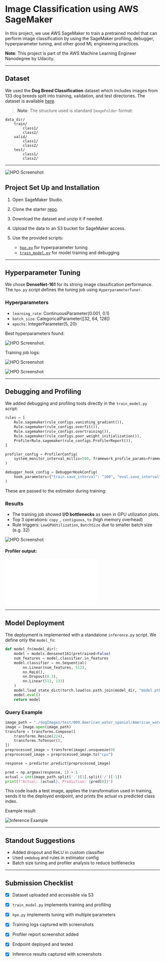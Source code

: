 # Image Classification using AWS SageMaker

In this project, we use AWS SageMaker to train a pretrained model that can perform image classification by using the SageMaker profiling, debugger, hyperparameter tuning, and other good ML engineering practices.

**Note**: This project is part of the AWS Machine Learning Engineer Nanodegree by Udacity.

---

## Dataset

We used the **Dog Breed Classification** dataset which includes images from 133 dog breeds split into training, validation, and test directories. The dataset is available [here](https://s3-us-west-1.amazonaws.com/udacity-aind/dog-project/dogImages.zip).

> **Note**: The structure used is standard `ImageFolder` format:

```
data_dir/
    train/
        class1/
        class2/
    valid/
        class1/
        class2/
    test/
        class1/
        class2/
```

---
![HPO Screenshot](Images/s3_image.png)
## Project Set Up and Installation

1. Open SageMaker Studio.
2. Clone the starter [repo](https://github.com/udacity/CD0387-deep-learning-topics-within-computer-vision-nlp-project-starter).
3. Download the dataset and unzip it if needed.
4. Upload the data to an S3 bucket for SageMaker access.
5. Use the provided scripts:

   * [`hpo.py`](./hpo.py) for hyperparameter tuning
   * [`train_model.py`](./train_model.py) for model training and debugging

---

## Hyperparameter Tuning

We chose **DenseNet-161** for its strong image classification performance. The `hpo.py` script defines the tuning job using `HyperparameterTuner`.

### Hyperparameters

* `learning_rate`: ContinuousParameter(0.001, 0.1)
* `batch_size`: CategoricalParameter(\[32, 64, 128])
* `epochs`: IntegerParameter(5, 20)

Best hyperparameters found:

![HPO Screenshot](Images/best_hyperparameters.png).

Training job logs:

![HPO Screenshot](Images/training_job_logs.png)

![HPO Screenshot](Images/training_jobs.png)

---

## Debugging and Profiling

We added debugging and profiling tools directly in the `train_model.py` script:

```python
rules = [
    Rule.sagemaker(rule_configs.vanishing_gradient()),
    Rule.sagemaker(rule_configs.overfit()),
    Rule.sagemaker(rule_configs.overtraining()),
    Rule.sagemaker(rule_configs.poor_weight_initialization()),
    ProfilerRule.sagemaker(rule_configs.ProfilerReport()),
]

profiler_config = ProfilerConfig(
    system_monitor_interval_millis=500, framework_profile_params=FrameworkProfile(num_steps=10)
)

debugger_hook_config = DebuggerHookConfig(
    hook_parameters={"train.save_interval": "100", "eval.save_interval": "10"}
)
```

These are passed to the estimator during training:

### Results

* The training job showed **I/O bottlenecks** as seen in GPU utilization plots.
* Top 3 operations: `copy_`, `contiguous`, `to` (high memory overhead)
* Rule triggers: `LowGPUUtilization`, `BatchSize` due to smaller batch size (e.g. 32)

![HPO Screenshot](Images/debugging.png)

#### Profiler output:

![Profiler Report](profiler-report.html)

---

## Model Deployment

The deployment is implemented with a standalone `inference.py` script. We define only the `model_fn`:

```python
def model_fn(model_dir):
    model = models.densenet161(pretrained=False)
    num_features = model.classifier.in_features
    model.classifier = nn.Sequential(
        nn.Linear(num_features, 512),
        nn.ReLU(),
        nn.Dropout(0.3),
        nn.Linear(512, 133)
    )
    model.load_state_dict(torch.load(os.path.join(model_dir, "model.pth")))
    model.eval()
    return model
```

### Query Example

```python
image_path = "./dogImages/test/009.American_water_spaniel/American_water_spaniel_00655.jpg"
image = Image.open(image_path)
transform = transforms.Compose([
    transforms.Resize(224),
    transforms.ToTensor(),
])
preprocessed_image = transform(image).unsqueeze(0)
preprocessed_image = preprocessed_image.to("cpu")

response = predictor.predict(preprocessed_image)

pred = np.argmax(response, 1) + 1
actual = int(image_path.split('.')[1].split('/')[-1])
print(f"Actual: {actual}, Prediction: {pred[0]}")
```

This code loads a test image, applies the transformation used in training, sends it to the deployed endpoint, and prints the actual vs predicted class index.

Example result:

![Inference Example](Images/prediction.png)

---

## Standout Suggestions

* Added dropout and ReLU in custom classifier
* Used `smdebug` and rules in estimator config
* Batch size tuning and profiler analysis to reduce bottlenecks

---

## Submission Checklist

* [x] Dataset uploaded and accessible via S3
* [x] `train_model.py` implements training and profiling
* [x] `hpo.py` implements tuning with multiple parameters
* [x] Training logs captured with screenshots
* [x] Profiler report screenshot added
* [x] Endpoint deployed and tested
* [x] Inference results captured with screenshots

